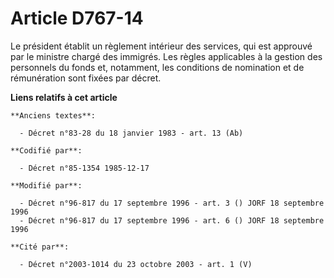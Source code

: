 # Article D767-14

Le président établit un règlement intérieur des services, qui est approuvé par le ministre chargé des immigrés. Les règles
applicables à la gestion des personnels du fonds et, notamment, les conditions de nomination et de rémunération sont fixées
par décret.

**Liens relatifs à cet article**

	**Anciens textes**:

	  - Décret n°83-28 du 18 janvier 1983 - art. 13 (Ab)

	**Codifié par**:

	  - Décret n°85-1354 1985-12-17

	**Modifié par**:

	  - Décret n°96-817 du 17 septembre 1996 - art. 3 () JORF 18 septembre 1996
	  - Décret n°96-817 du 17 septembre 1996 - art. 6 () JORF 18 septembre 1996

	**Cité par**:

	  - Décret n°2003-1014 du 23 octobre 2003 - art. 1 (V)
